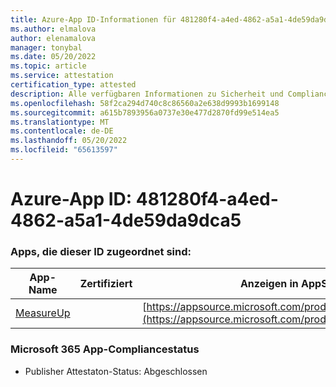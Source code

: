 ```yaml
---
title: Azure-App ID-Informationen für 481280f4-a4ed-4862-a5a1-4de59da9dca5
ms.author: elmalova
author: elenamalova
manager: tonybal
ms.date: 05/20/2022
ms.topic: article
ms.service: attestation
certification_type: attested
description: Alle verfügbaren Informationen zu Sicherheit und Compliance für 481280f4-a4ed-4862-a5a1-4de59da9dca5.
ms.openlocfilehash: 58f2ca294d740c8c86560a2e638d9993b1699148
ms.sourcegitcommit: a615b7893956a0737e30e477d2870fd99e514ea5
ms.translationtype: MT
ms.contentlocale: de-DE
ms.lasthandoff: 05/20/2022
ms.locfileid: "65613597"
---
```

# <a name="azure-app-id-481280f4-a4ed-4862-a5a1-4de59da9dca5"></a>Azure-App ID: 481280f4-a4ed-4862-a5a1-4de59da9dca5


### <a name="apps-associated-with-this-id"></a>Apps, die dieser ID zugeordnet sind:
| **App-Name** | **Zertifiziert** | **Anzeigen in AppSource** |
|--------------|---------------|-----------------------|
| [MeasureUp](../forward/WA200003111.md) |  | [https://appsource.microsoft.com/product/office/WA200003111](https://appsource.microsoft.com/product/office/WA200003111) |

### <a name="microsoft-365-app-compliance-status"></a>Microsoft 365 App-Compliancestatus
- Publisher Attestaton-Status: Abgeschlossen
